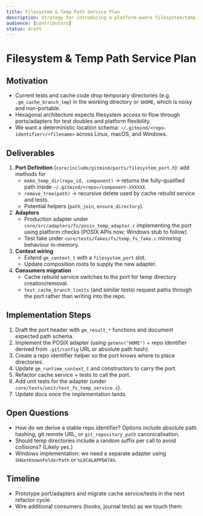 ```yaml
---
title: Filesystem & Temp Path Service Plan
description: Strategy for introducing a platform-aware filesystem/temp-path port.
audience: [contributors]
status: draft
---
```


# Filesystem & Temp Path Service Plan

## Motivation

- Current tests and cache code drop temporary directories (e.g. `.gm_cache_branch_tmp`) in the working directory or `$HOME`, which is noisy and non-portable.
- Hexagonal architecture expects filesystem access to flow through ports/adapters for test doubles and platform flexibility.
- We want a deterministic location schema: `~/.gitmind/<repo-identifier>/<filename>` across Linux, macOS, and Windows.

## Deliverables

1. **Port Definition** (`core/include/gitmind/ports/filesystem_port.h`): add methods for
   - `make_temp_dir(repo_id, component)` → returns the fully-qualified path inside `~/.gitmind/<repo>/component-XXXXXX`.
   - `remove_tree(path)` → recursive delete used by cache rebuild service and tests.
   - Potential helpers (`path_join`, `ensure_directory`).
2. **Adapters**
   - Production adapter under `core/src/adapters/fs/posix_temp_adapter.c` implementing the port using platform checks (POSIX APIs now; Windows stub to follow).
   - Test fake under `core/tests/fakes/fs/temp_fs_fake.c` mirroring behaviour in-memory.
3. **Context wiring**
   - Extend `gm_context_t` with a `filesystem_port` slot.
   - Update composition roots to supply the new adapter.
4. **Consumers migration**
   - Cache rebuild service switches to the port for temp directory creation/removal.
   - `test_cache_branch_limits` (and similar tests) request paths through the port rather than writing into the repo.

## Implementation Steps

1. Draft the port header with `gm_result_*` functions and document expected path schema.
2. Implement the POSIX adapter (using `getenv("HOME")` + repo identifier derived from `.git/config` URL or absolute path hash).
3. Create a repo identifier helper so the port knows where to place directories.
4. Update `gm_runtime_context_t` and constructors to carry the port.
5. Refactor cache service + tests to call the port.
6. Add unit tests for the adapter (under `core/tests/unit/test_fs_temp_service.c`).
7. Update docs once the implementation lands.

## Open Questions

- How do we derive a stable repo identifier? Options include absolute path hashing, git remote URL, or `git_repository_path` canonicalisation.
- Should temp directories include a random suffix per call to avoid collisions? (Likely yes.)
- Windows implementation: we need a separate adapter using `SHGetKnownFolderPath` or `%LOCALAPPDATA%`.

## Timeline

- Prototype port/adapters and migrate cache service/tests in the next refactor cycle.
- Wire additional consumers (hooks, journal tests) as we touch them.
